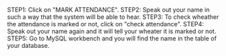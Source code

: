 STEP1: Click on "MARK ATTENDANCE".
STEP2: Speak out your name in such a way that the system will be able to hear.
STEP3: To check wheather the attendance is marked or not, click on "check attendance".
STEP4: Speak out your name again and it will tell your wheater it is marked or not.
STEP5: Go to MySQL workbench and you will find the name in the table of your database.
